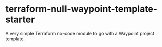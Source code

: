 # terraform-null-waypoint-template-starter

A very simple Terraform no-code module to go with a Waypoint project template.
